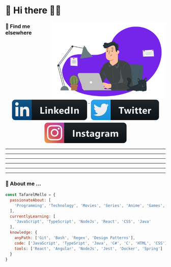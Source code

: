 # 👋 Hi there 🤜🤛

<img align="right" src="https://raw.githubusercontent.com/TafarelMello/tafarelmello/main/assets/images/tafarelmello.svg" alt="Tafarel Mello" width="360"/>

### 📢 Find me elsewhere
<p align="center" style="margin: 10px"> 
  <a href="https://www.linkedin.com/in/tafarel-mello/">
    <img src="https://raw.githubusercontent.com/TafarelMello/tafarelmello/main/assets/badges/linkedin.svg" alt="LinkedIn" style="vertical-align:top; margin:4px">
  </a>

  <a href="https://twitter.com/TafarelMello/">
    <img src="https://raw.githubusercontent.com/TafarelMello/tafarelmello/main/assets/badges/twitter.svg" alt="Twitter" style="vertical-align:top; margin:4px">
  </a>

  <a href="https://www.instagram.com/tafarelmello/">
    <img src="https://raw.githubusercontent.com/TafarelMello/tafarelmello/main/assets/badges/instagram.svg" alt="Instagram" style="vertical-align:top; margin:4px">
  </a>  
</p>

<hr>
<hr>
<hr>
<hr>
<hr>
<hr>

### 🚧 About me ...

```javascript
const TafarelMello = {
  passionateAbout: [
    'Programming', 'Technology', 'Movies', 'Series', 'Anime', 'Games', 'Animals'
  ],
  currentlyLearning: [
    'JavaScript', 'TypeScript', 'NodeJs', 'React', 'CSS', 'Java'
  ],
  knowledge: {
    anyPath: ['Git', 'Bash', 'Regex', 'Design Patterns'],
    code: ['JavaScript', 'TypeSript', 'Java', 'C#', 'C', 'HTML', 'CSS'],
    tools: ['React', 'Angular', 'NodeJs', 'Jest', 'Docker', 'Spring']
  }
}
```